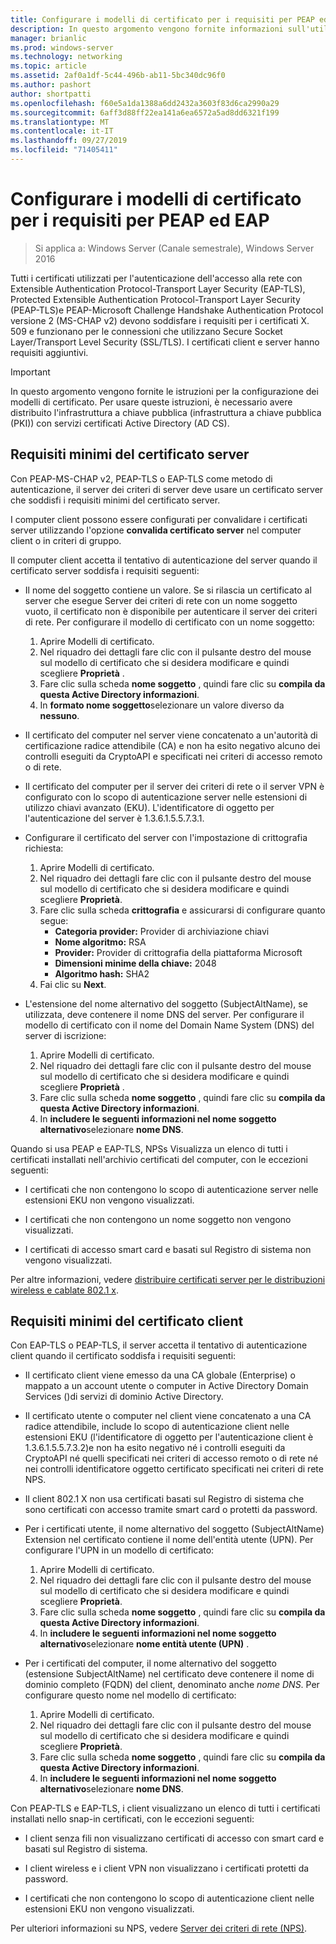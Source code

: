 ```yaml
---
title: Configurare i modelli di certificato per i requisiti per PEAP ed EAP
description: In questo argomento vengono fornite informazioni sull'utilizzo di certificati con server dei criteri di rete e accesso remoto in Windows Server 2016.
manager: brianlic
ms.prod: windows-server
ms.technology: networking
ms.topic: article
ms.assetid: 2af0a1df-5c44-496b-ab11-5bc340dc96f0
ms.author: pashort
author: shortpatti
ms.openlocfilehash: f60e5a1da1388a6dd2432a3603f83d6ca2990a29
ms.sourcegitcommit: 6aff3d88ff22ea141a6ea6572a5ad8dd6321f199
ms.translationtype: MT
ms.contentlocale: it-IT
ms.lasthandoff: 09/27/2019
ms.locfileid: "71405411"
---
```

# <a name="configure-certificate-templates-for-peap-and-eap-requirements"></a>Configurare i modelli di certificato per i requisiti per PEAP ed EAP

>Si applica a: Windows Server (Canale semestrale), Windows Server 2016

Tutti i certificati utilizzati per l'autenticazione dell'accesso alla rete con Extensible Authentication Protocol\-Transport Layer Security \(EAP\-TLS\), Protected Extensible Authentication Protocol\-Transport Layer Security \(PEAP\-TLS\)e PEAP\-Microsoft Challenge Handshake Authentication Protocol versione 2 \(MS\-CHAP v2\) devono soddisfare i requisiti per i certificati X. 509 e funzionano per le connessioni che utilizzano Secure Socket Layer/Transport Level Security (SSL/TLS). I certificati client e server hanno requisiti aggiuntivi.

>[!IMPORTANT]
>In questo argomento vengono fornite le istruzioni per la configurazione dei modelli di certificato. Per usare queste istruzioni, è necessario avere distribuito l'infrastruttura a chiave pubblica \(infrastruttura a chiave pubblica (PKI)\) con servizi certificati Active Directory \(AD CS\).

## <a name="minimum-server-certificate-requirements"></a>Requisiti minimi del certificato server

Con PEAP\-MS\-CHAP v2, PEAP\-TLS o EAP\-TLS come metodo di autenticazione, il server dei criteri di server deve usare un certificato server che soddisfi i requisiti minimi del certificato server. 

I computer client possono essere configurati per convalidare i certificati server utilizzando l'opzione **convalida certificato server** nel computer client o in criteri di gruppo. 

Il computer client accetta il tentativo di autenticazione del server quando il certificato server soddisfa i requisiti seguenti:

- Il nome del soggetto contiene un valore. Se si rilascia un certificato al server che esegue Server dei criteri di rete con un nome soggetto vuoto, il certificato non è disponibile per autenticare il server dei criteri di rete. Per configurare il modello di certificato con un nome soggetto:

    1. Aprire Modelli di certificato.
    2. Nel riquadro dei dettagli fare clic con il pulsante destro del mouse sul modello di certificato che si desidera modificare e quindi scegliere **Proprietà** .
    3. Fare clic sulla scheda **nome soggetto** , quindi fare clic su **compila da questa Active Directory informazioni**.
    4. In **formato nome soggetto**selezionare un valore diverso da **nessuno**.

- Il certificato del computer nel server viene concatenato a un'autorità di certificazione radice attendibile (CA) e non ha esito negativo alcuno dei controlli eseguiti da CryptoAPI e specificati nei criteri di accesso remoto o di rete.

- Il certificato del computer per il server dei criteri di rete o il server VPN è configurato con lo scopo di autenticazione server nelle estensioni di utilizzo chiavi avanzato (EKU). L'identificatore di oggetto per l'autenticazione del server è 1.3.6.1.5.5.7.3.1.

- Configurare il certificato del server con l'impostazione di crittografia richiesta:

    1. Aprire Modelli di certificato.
    2. Nel riquadro dei dettagli fare clic con il pulsante destro del mouse sul modello di certificato che si desidera modificare e quindi scegliere **Proprietà**.
    3. Fare clic sulla scheda **crittografia** e assicurarsi di configurare quanto segue:
       - **Categoria provider:** Provider di archiviazione chiavi
       - **Nome algoritmo:** RSA
       - **Provider:** Provider di crittografia della piattaforma Microsoft
       - **Dimensioni minime della chiave:** 2048
       - **Algoritmo hash:** SHA2
    4. Fai clic su **Next**.

- L'estensione del nome alternativo del soggetto (SubjectAltName), se utilizzata, deve contenere il nome DNS del server. Per configurare il modello di certificato con il nome del Domain Name System (DNS) del server di iscrizione: 

    1. Aprire Modelli di certificato.
    2. Nel riquadro dei dettagli fare clic con il pulsante destro del mouse sul modello di certificato che si desidera modificare e quindi scegliere **Proprietà** .
    3. Fare clic sulla scheda **nome soggetto** , quindi fare clic su **compila da questa Active Directory informazioni**.
    4. In **includere le seguenti informazioni nel nome soggetto alternativo**selezionare **nome DNS**.

Quando si usa PEAP e EAP-TLS, NPSs Visualizza un elenco di tutti i certificati installati nell'archivio certificati del computer, con le eccezioni seguenti:

- I certificati che non contengono lo scopo di autenticazione server nelle estensioni EKU non vengono visualizzati.

- I certificati che non contengono un nome soggetto non vengono visualizzati.

- I certificati di accesso smart card e basati sul Registro di sistema non vengono visualizzati.

Per altre informazioni, vedere [distribuire certificati server per le distribuzioni wireless e cablate 802.1 x](https://technet.microsoft.com/windows-server-docs/networking/core-network-guide/cncg/server-certs/deploy-server-certificates-for-802.1x-wired-and-wireless-deployments).

## <a name="minimum-client-certificate-requirements"></a>Requisiti minimi del certificato client

Con EAP-TLS o PEAP-TLS, il server accetta il tentativo di autenticazione client quando il certificato soddisfa i requisiti seguenti:

- Il certificato client viene emesso da una CA globale (Enterprise) o mappato a un account utente o computer in Active Directory Domain Services \(\)di servizi di dominio Active Directory.

- Il certificato utente o computer nel client viene concatenato a una CA radice attendibile, include lo scopo di autenticazione client nelle estensioni EKU \(l'identificatore di oggetto per l'autenticazione client è 1.3.6.1.5.5.7.3.2\)e non ha esito negativo né i controlli eseguiti da CryptoAPI né quelli specificati nei criteri di accesso remoto o di rete né nei controlli identificatore oggetto certificato specificati nei criteri di rete NPS.

- Il client 802.1 X non usa certificati basati sul Registro di sistema che sono certificati con accesso tramite smart card o protetti da password.

- Per i certificati utente, il nome alternativo del soggetto \(SubjectAltName\) Extension nel certificato contiene il nome dell'entità utente \(UPN\). Per configurare l'UPN in un modello di certificato:

    1. Aprire Modelli di certificato.
    2. Nel riquadro dei dettagli fare clic con il pulsante destro del mouse sul modello di certificato che si desidera modificare e quindi scegliere **Proprietà**.
    3. Fare clic sulla scheda **nome soggetto** , quindi fare clic su **compila da questa Active Directory informazioni**.
    4. In **includere le seguenti informazioni nel nome soggetto alternativo**selezionare **nome entità utente \(UPN\)** .

- Per i certificati del computer, il nome alternativo del soggetto \(estensione SubjectAltName\) nel certificato deve contenere il nome di dominio completo \(FQDN\) del client, denominato anche *nome DNS*. Per configurare questo nome nel modello di certificato:

    1. Aprire Modelli di certificato.
    2. Nel riquadro dei dettagli fare clic con il pulsante destro del mouse sul modello di certificato che si desidera modificare e quindi scegliere **Proprietà**.
    3. Fare clic sulla scheda **nome soggetto** , quindi fare clic su **compila da questa Active Directory informazioni**.
    4. In **includere le seguenti informazioni nel nome soggetto alternativo**selezionare **nome DNS**.

Con PEAP\-TLS e EAP\-TLS, i client visualizzano un elenco di tutti i certificati installati nello snap-in certificati, con le eccezioni seguenti:

- I client senza fili non visualizzano certificati di accesso con smart card e basati sul Registro di sistema. 

- I client wireless e i client VPN non visualizzano i certificati protetti da password. 

- I certificati che non contengono lo scopo di autenticazione client nelle estensioni EKU non vengono visualizzati.


Per ulteriori informazioni su NPS, vedere [Server dei criteri di rete (NPS)](nps-top.md).
